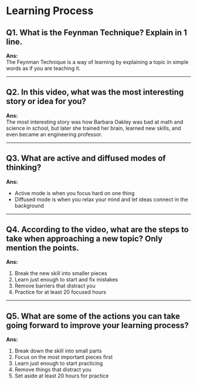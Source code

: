 # Learning Process

## Q1. What is the Feynman Technique? Explain in 1 line.
**Ans:**  
The Feynman Technique is a way of learning by explaining a topic in simple words as if you are teaching it.

---

## Q2. In this video, what was the most interesting story or idea for you?
**Ans:**  
The most interesting story was how Barbara Oakley was bad at math and science in school, but later she trained her brain, learned new skills, and even became an engineering professor.

---

## Q3. What are active and diffused modes of thinking?
**Ans:**  
* Active mode is when you focus hard on one thing  
* Diffused mode is when you relax your mind and let ideas connect in the background  

---

## Q4. According to the video, what are the steps to take when approaching a new topic? Only mention the points.
**Ans:**  
1. Break the new skill into smaller pieces  
2. Learn just enough to start and fix mistakes  
3. Remove barriers that distract you  
4. Practice for at least 20 focused hours  

---

## Q5. What are some of the actions you can take going forward to improve your learning process?
**Ans:**  
1. Break down the skill into small parts  
2. Focus on the most important pieces first  
3. Learn just enough to start practicing  
4. Remove things that distract you  
5. Set aside at least 20 hours for practice  
